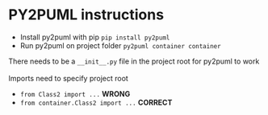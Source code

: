 # PY2PUML instructions

- Install py2puml with pip `pip install py2puml`
- Run py2puml on project folder `py2puml container container`

There needs to be a `__init__.py` file in the project root for py2puml to work
<br>
<br>
Imports need to specify project root 
- `from Class2 import ...` **WRONG**
- `from container.Class2 import ...` **CORRECT**

